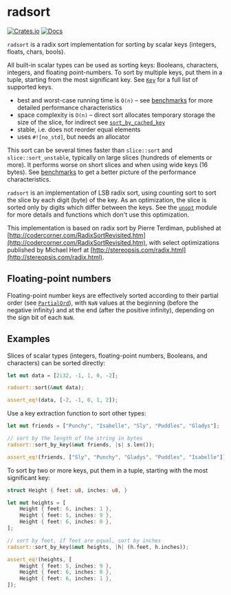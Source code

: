 # radsort

[![Crates.io](https://img.shields.io/crates/v/radsort.svg)](https://crates.io/crates/radsort)
[![Docs](https://docs.rs/radsort/badge.svg)](https://docs.rs/radsort)

`radsort` is a radix sort implementation for sorting by scalar keys
(integers, floats, chars, bools).

All built-in scalar types can be used as sorting keys: Booleans, characters,
integers, and floating point-numbers. To sort by multiple keys, put them in
a tuple, starting from the most significant key. See [`Key`] for a full list
of supported keys.

- best and worst-case running time is `O(n)` – see [benchmarks] for more
detailed performance characteristics
- space complexity is `O(n)` – direct sort allocates temporary storage the
size of the slice, for indirect see [`sort_by_cached_key`]
- stable, i.e. does not reorder equal elements
- uses `#![no_std]`, but needs an allocator

This sort can be several times faster than `slice::sort` and
`slice::sort_unstable`, typically on large slices (hundreds of elements or
more). It performs worse on short slices and when using wide keys
(16 bytes). See [benchmarks] to get a better picture of the performance
characteristics.

`radsort` is an implementation of LSB radix sort, using counting sort to
sort the slice by each digit (byte) of the key. As an optimization, the
slice is sorted only by digits which differ between the keys. See the
[`unopt`] module for more details and functions which don't use this
optimization.

This implementation is based on radix sort by Pierre Terdiman,
published at
[http://codercorner.com/RadixSortRevisited.htm](http://codercorner.com/RadixSortRevisited.htm),
with select optimizations published by Michael Herf at
[http://stereopsis.com/radix.html](http://stereopsis.com/radix.html).

## Floating-point numbers

Floating-point number keys are effectively sorted according to their partial
order (see [`PartialOrd`]), with `NaN` values at the beginning (before the
negative infinity) and at the end (after the positive infinity), depending
on the sign bit of each `NaN`.

## Examples

Slices of scalar types (integers, floating-point numbers, Booleans, and
characters) can be sorted directly:
```rust
let mut data = [2i32, -1, 1, 0, -2];

radsort::sort(&mut data);

assert_eq!(data, [-2, -1, 0, 1, 2]);
```

Use a key extraction function to sort other types:
```rust
let mut friends = ["Punchy", "Isabelle", "Sly", "Puddles", "Gladys"];

// sort by the length of the string in bytes
radsort::sort_by_key(&mut friends, |s| s.len());

assert_eq!(friends, ["Sly", "Punchy", "Gladys", "Puddles", "Isabelle"]);
```

To sort by two or more keys, put them in a tuple, starting with the most
significant key:
```rust
struct Height { feet: u8, inches: u8, }

let mut heights = [
    Height { feet: 6, inches: 1 },
    Height { feet: 5, inches: 9 },
    Height { feet: 6, inches: 0 },
];

// sort by feet, if feet are equal, sort by inches
radsort::sort_by_key(&mut heights, |h| (h.feet, h.inches));

assert_eq!(heights, [
    Height { feet: 5, inches: 9 },
    Height { feet: 6, inches: 0 },
    Height { feet: 6, inches: 1 },
]);
```

[`Key`]: https://docs.rs/radsort/latest/radsort/trait.Key.html
[`unopt`]: https://docs.rs/radsort/latest/radsort/unopt/index.html
[benchmarks]: https://github.com/JakubValtar/radsort/wiki/Benchmarks
[`sort_by_cached_key`]: https://docs.rs/radsort/latest/radsort/fn.sort_by_cached_key.html
[`PartialOrd`]: https://doc.rust-lang.org/std/cmp/trait.PartialOrd.html

